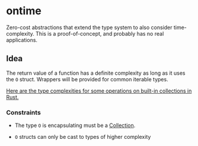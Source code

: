 # ontime
Zero-cost abstractions that extend the type system to also consider time-complexity. This is a proof-of-concept, and probably has no real applications.

## Idea
The return value of a function has a definite complexity as long as it uses the `O` struct. Wrappers will be provided for common iterable types.

<a href="https://doc.rust-lang.org/std/collections/index.html#performance">Here are the type complexities for some operations on built-in collections in Rust.</a>

### Constraints

* The type `O` is encapsulating must be a <a href="http://apasel422.github.io/eclectic/eclectic/index.html">Collection</a>.

* `O` structs can only be cast to types of higher complexity
